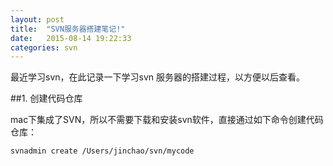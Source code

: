 ```yaml
---
layout: post
title:  "SVN服务器搭建笔记!"
date:   2015-08-14 19:22:33
categories: svn
---
```

最近学习svn，在此记录一下学习svn 服务器的搭建过程，以方便以后查看。

##1. 创建代码仓库

mac下集成了SVN，所以不需要下载和安装svn软件，直接通过如下命令创建代码仓库：

```sh
svnadmin create /Users/jinchao/svn/mycode
```
